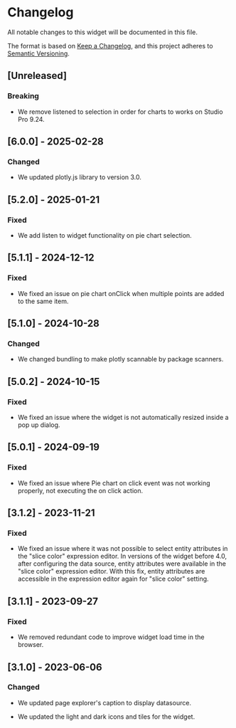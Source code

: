# Changelog

All notable changes to this widget will be documented in this file.

The format is based on [Keep a Changelog](https://keepachangelog.com/en/1.0.0/), and this project adheres to [Semantic Versioning](https://semver.org/spec/v2.0.0.html).

## [Unreleased]

### Breaking

- We remove listened to selection in order for charts to works on Studio Pro 9.24.

## [6.0.0] - 2025-02-28

### Changed

- We updated plotly.js library to version 3.0.

## [5.2.0] - 2025-01-21

### Fixed

- We add listen to widget functionality on pie chart selection.

## [5.1.1] - 2024-12-12

### Fixed

- We fixed an issue on pie chart onClick when multiple points are added to the same item.

## [5.1.0] - 2024-10-28

### Changed

- We changed bundling to make plotly scannable by package scanners.

## [5.0.2] - 2024-10-15

### Fixed

- We fixed an issue where the widget is not automatically resized inside a pop up dialog.

## [5.0.1] - 2024-09-19

### Fixed

- We fixed an issue where Pie chart on click event was not working properly, not executing the on click action.

## [3.1.2] - 2023-11-21

### Fixed

- We fixed an issue where it was not possible to select entity attributes in the "slice color" expression editor. In versions of the widget before 4.0, after configuring the data source, entity attributes were available in the "slice color" expression editor. With this fix, entity attributes are accessible in the expression editor again for "slice color" setting.

## [3.1.1] - 2023-09-27

### Fixed

- We removed redundant code to improve widget load time in the browser.

## [3.1.0] - 2023-06-06

### Changed

- We updated page explorer's caption to display datasource.

- We updated the light and dark icons and tiles for the widget.
